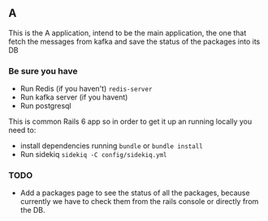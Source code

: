 ## A

This is the A application, intend to be the main application, the one that fetch the messages from kafka and save the
status of the packages into its DB

### Be sure you have
- Run Redis (if you haven't) `redis-server`
- Run kafka server (if you havent)
- Run postgresql

This is common Rails 6 app so in order to get it up an running locally you need to:
- install dependencies running `bundle` or `bundle install`
- Run sidekiq `sidekiq -C config/sidekiq.yml`

### TODO
- Add a packages page to see the status of all the packages, because currently we have to check them from the rails
console or directly from the DB.
